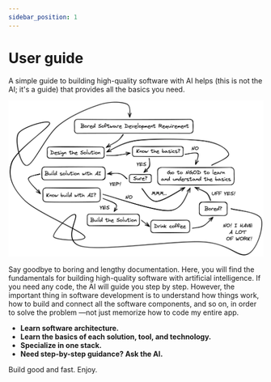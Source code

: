 ```yaml
---
sidebar_position: 1
---
```


# User guide

A simple guide to building high-quality software with AI helps (this is not the AI; it's a guide) that provides all the basics you need.

![User Guide](../img/user-guide.png)

Say goodbye to boring and lengthy documentation. Here, you will find the fundamentals for building high-quality software with artificial intelligence. If you need any code, the AI will guide you step by step. However, the important thing in software development is to understand how things work, how to build and connect all the software components, and so on, in order to solve the problem —not just memorize how to code my entire app.

- **Learn software architecture.**
- **Learn the basics of each solution, tool, and technology.**
- **Specialize in one stack.**
- **Need step-by-step guidance? Ask the AI.**

Build good and fast. Enjoy.